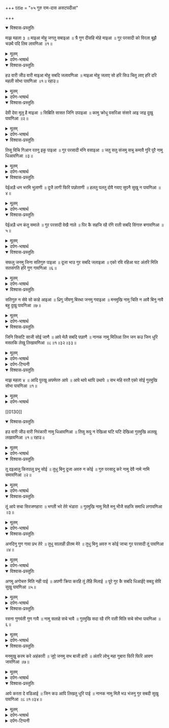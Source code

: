 +++
title = "०५ गुरु राम-दास असटपदीआ"

+++
<details open><summary>विश्वास-प्रस्तुतिः</summary>

माझ महला ३ ॥ माइआ मोहु जगतु सबाइआ ॥ त्रै गुण दीसहि मोहे माइआ ॥ गुर परसादी को विरला बूझै चउथै पदि लिव लावणिआ ॥१॥
</details>

<details><summary>मूलम्</summary>

माझ महला ३ ॥ माइआ मोहु जगतु सबाइआ ॥ त्रै गुण दीसहि मोहे माइआ ॥ गुर परसादी को विरला बूझै चउथै पदि लिव लावणिआ ॥१॥
</details>

<details><summary>दर्पण-भाषार्थ</summary>

पद्अर्थ: सबाइआ = सारा। त्रैगुण = त्रिगुणी जीव। दीसहि = दिखाई देते हैं। पदि = दर्जे में, अवस्था में। चउथे पदि = उस आत्मिक अवस्था में जो माया के तीन गुणों के प्रभाप से ऊपर है।1  
अर्थ: माया का मोह सारे जगत को व्याप रहा है। सारे ही जीव तीन गुणों के प्रभाव तहत हैं। माया के मोह में हैं। गुरु की कृपा से कोई विरला (एक-आध) मनुष्य (इस बात को) समझता है। वह इन तीन गुणों की मार से ऊपर की आत्मिक अवस्था में टिक के परमात्मा के चरणों में तवज्जो जोड़े रखता है।1।
</details>

<details open><summary>विश्वास-प्रस्तुतिः</summary>

हउ वारी जीउ वारी माइआ मोहु सबदि जलावणिआ ॥ माइआ मोहु जलाए सो हरि सिउ चितु लाए हरि दरि महली सोभा पावणिआ ॥१॥ रहाउ॥
</details>

<details><summary>मूलम्</summary>

हउ वारी जीउ वारी माइआ मोहु सबदि जलावणिआ ॥ माइआ मोहु जलाए सो हरि सिउ चितु लाए हरि दरि महली सोभा पावणिआ ॥१॥ रहाउ॥
</details>

<details><summary>दर्पण-भाषार्थ</summary>

पद्अर्थ: सबदि = गुरु के शब्द द्वारा। दरि = दर से। महली = महल में।1। रहाउ।  
अर्थ: मैं उन मनुष्यों पे से सदा सदके व कुर्बान जाता हूँ, जो गुरु शब्द में जुड़ के (अपने अंदर से) माया का मोह जला देते हैं। जो मनुष्य माया का मोह जला लेता है, वह परमात्मा (के चरणों से) अपना चिक्त जोड़ लेता है। वह परमात्मा के दर पे परमात्मा की हजूरी में आदर पाता है।1। रहाउ।
</details>

<details open><summary>विश्वास-प्रस्तुतिः</summary>

देवी देवा मूलु है माइआ ॥ सिम्रिति सासत जिंनि उपाइआ ॥ कामु क्रोधु पसरिआ संसारे आइ जाइ दुखु पावणिआ ॥२॥
</details>

<details><summary>मूलम्</summary>

देवी देवा मूलु है माइआ ॥ सिम्रिति सासत जिंनि उपाइआ ॥ कामु क्रोधु पसरिआ संसारे आइ जाइ दुखु पावणिआ ॥२॥
</details>

<details><summary>दर्पण-भाषार्थ</summary>

पद्अर्थ: देवी देवा मूलु = देवी-देवताओं के रचे जाने का आरम्भ। माइआ = माया, सुखों की लालसा व दुखों का डर। जिंनि = जिनि, जिस (माया) ने। कामु = (सुखों की) कामना। क्रोधु = (दुखों के विरुद्ध) गुस्सा। संसारे = संसार में। आइ = आ के, पैदा हो के। आइ जाइ = जनम मरन के चक्र में।2।  
अर्थ: ये माया ही (भाव, सुखों की कामना और दुखों से डर) देवी-देवताओं के रचे जाने का (मूल) कारण है। इस माया ने ही सृम्रितियां व शास्त्र पैदा कर दिए (भाव, सुखों की प्राप्ति व दुखों की निर्विति की खातिर सृम्रितियों व शास्त्रों के द्वारा कर्मकांड रचे गए)। सारे संसार में सुखों की लालसा व दुखों से डर की मानसिकता पसरी हुई है, जिसके कारण जनम मरन के चक्र में पड़ कर दुख पा रहे हैं।2।
</details>

<details open><summary>विश्वास-प्रस्तुतिः</summary>

तिसु विचि गिआन रतनु इकु पाइआ ॥ गुर परसादी मंनि वसाइआ ॥ जतु सतु संजमु सचु कमावै गुरि पूरै नामु धिआवणिआ ॥३॥
</details>

<details><summary>मूलम्</summary>

तिसु विचि गिआन रतनु इकु पाइआ ॥ गुर परसादी मंनि वसाइआ ॥ जतु सतु संजमु सचु कमावै गुरि पूरै नामु धिआवणिआ ॥३॥
</details>

<details><summary>दर्पण-भाषार्थ</summary>

पद्अर्थ: तिस विचि = इस संसार में। मंनि = मनि, मन में। गुरि = गुरु के द्वारा।3।  
अर्थ: इस जगत में (ही) एक रतन (भी है, वह है) परमात्मा के साथ गहरी सांझ का रत्न। (जिस मनुष्य ने वह रत्न) ढूँढ लिया है, जिसने ये रत्न गुरु की कृपा से अपने मन में बसा लिया है (पिरो लिया है), वह मनुष्य पूरे गुरु के द्वारा परमात्मा का नाम स्मरण करता है, वह मनुष्य मानो, सदा टिके रहने वाला जत कमा रहा है, सत कमा रहा है और संजम कमा रहा है।3।
</details>

<details open><summary>विश्वास-प्रस्तुतिः</summary>

पेईअड़ै धन भरमि भुलाणी ॥ दूजै लागी फिरि पछोताणी ॥ हलतु पलतु दोवै गवाए सुपनै सुखु न पावणिआ ॥४॥
</details>

<details><summary>मूलम्</summary>

पेईअड़ै धन भरमि भुलाणी ॥ दूजै लागी फिरि पछोताणी ॥ हलतु पलतु दोवै गवाए सुपनै सुखु न पावणिआ ॥४॥
</details>

<details><summary>दर्पण-भाषार्थ</summary>

पद्अर्थ: धन = जीव-स्त्री। पेईअड़ै = पेके घर में, इस लोक में। भरमि = भटकना में। भुलाणी = गलत रास्ते पर पड़ गई। दूजै = (प्रभु के बिना) और में। पछोताणी = पछतानी। हलतु = यह लोक। पलतु = परलोक।4।  
अर्थ: जो जीव-स्त्री इस लोक में माया की भटकना में पड़ के गलत रास्ते पर पड़ी रहती है, वह सदा माया के मोह में मगन रहती है और आखिर में पछताती है। वह जीव-स्त्री यह लोक और परलोक दोनों गवा लेती है। उसे स्वप्न में भी आत्मिक आनंद नसीब नहीं होता।4।
</details>

<details open><summary>विश्वास-प्रस्तुतिः</summary>

पेईअड़ै धन कंतु समाले ॥ गुर परसादी वेखै नाले ॥ पिर कै सहजि रहै रंगि राती सबदि सिंगारु बणावणिआ ॥५॥
</details>

<details><summary>मूलम्</summary>

पेईअड़ै धन कंतु समाले ॥ गुर परसादी वेखै नाले ॥ पिर कै सहजि रहै रंगि राती सबदि सिंगारु बणावणिआ ॥५॥
</details>

<details><summary>दर्पण-भाषार्थ</summary>

पद्अर्थ: समाले = (हृदय में) सम्भालती है। सहजि = आत्मिक अडोलता मे। पिर कै रंगि = प्रभु पति के प्रेम रंग में। सबदि = शब्द से।5।  
अर्थ: जो जीव-स्त्री इस लोक में पति प्रभु को (अपने हृदय में) संभाल रखती है, गुरु की कृपा से उसको अपने अंग-संग बसता देखती है। वह आत्मिक अडोलता में टिकी रहती है। वह प्रभु पति के प्रेम रंग में रंगी रहती है, वह गुरु के शब्द के द्वारा (प्रभु पति के प्रेम को अपने आत्मिक जीवन का) श्रृंगार बनाती है।5।
</details>

<details open><summary>विश्वास-प्रस्तुतिः</summary>

सफलु जनमु जिना सतिगुरु पाइआ ॥ दूजा भाउ गुर सबदि जलाइआ ॥ एको रवि रहिआ घट अंतरि मिलि सतसंगति हरि गुण गावणिआ ॥६॥
</details>

<details><summary>मूलम्</summary>

सफलु जनमु जिना सतिगुरु पाइआ ॥ दूजा भाउ गुर सबदि जलाइआ ॥ एको रवि रहिआ घट अंतरि मिलि सतसंगति हरि गुण गावणिआ ॥६॥
</details>

<details><summary>दर्पण-भाषार्थ</summary>

पद्अर्थ: दूजा भाउ = (प्रभु के बिना) और प्यार, माया का मोह।6।  
अर्थ: (जिस भाग्यशाली मनुष्यों) को सतिगुरु मिल गया, उनका मानव जनम कामयाब हो जाता है। गुरु के शब्द में जुड़ के वह (अपने अंदर से) माया का प्यार जला लेते हैं। उनके हृदय में एक परमात्मा की (याद ही) हर समय मौजूद रहती है। साधु-संगत में मिल के वे परमात्मा के गुण गाते हैं।6।
</details>

<details open><summary>विश्वास-प्रस्तुतिः</summary>

सतिगुरु न सेवे सो काहे आइआ ॥ ध्रिगु जीवणु बिरथा जनमु गवाइआ ॥ मनमुखि नामु चिति न आवै बिनु नावै बहु दुखु पावणिआ ॥७॥
</details>

<details><summary>मूलम्</summary>

सतिगुरु न सेवे सो काहे आइआ ॥ ध्रिगु जीवणु बिरथा जनमु गवाइआ ॥ मनमुखि नामु चिति न आवै बिनु नावै बहु दुखु पावणिआ ॥७॥
</details>

<details><summary>दर्पण-भाषार्थ</summary>

पद्अर्थ: काहे आया = व्यर्थ जन्मा। ध्रिग = धृग, तिरस्कार योग्य। चिति = चिक्त में।7।  
अर्थ: जो मनुष्य गुरु का आसरा-परना नहीं लेता, वह दुनिया में जैसे आया जैसे ना आया। उसका सारा जीवन ही तिरस्कार-योग्य हो जाता है। वह अपना मानव जनम व्यर्थ गवा जाता है। अपने मन के पीछे चलने वाले मनुष्य के चिक्त में (कभी) परमात्मा का नाम नहीं बसता। नाम से टूट के वह बहुत दुख सहता है।7।
</details>

<details open><summary>विश्वास-प्रस्तुतिः</summary>

जिनि सिसटि साजी सोई जाणै ॥ आपे मेलै सबदि पछाणै ॥ नानक नामु मिलिआ तिन जन कउ जिन धुरि मसतकि लेखु लिखावणिआ ॥८॥१॥३२॥३३॥
</details>

<details><summary>मूलम्</summary>

जिनि सिसटि साजी सोई जाणै ॥ आपे मेलै सबदि पछाणै ॥ नानक नामु मिलिआ तिन जन कउ जिन धुरि मसतकि लेखु लिखावणिआ ॥८॥१॥३२॥३३॥
</details>

<details><summary>दर्पण-भाषार्थ</summary>

पद्अर्थ: जिन = जिस (कर्तार) ने। सिसटि = सृष्टि, दुनिया। पछाणै = पहचान के। धुरि = धुर से, प्रभु की हजूरी से। मसतकि = माथे पर।8।  
अर्थ: (पर, जीवों के भी क्या वश?) जिस परमात्मा ने यह जगत रचा है, वही (माया के प्रभाव के इस खेल को) जानता है। वह खुद ही (जीवों की जरूरतें) पहचान के गुरु के शब्द द्वारा उन्हें (अपने चरणों में) मिलाता है। हे नानक! उन लोगों को परमात्मा का नाम प्राप्त होता है जिनके माथे पे धुर से ही प्रभु के हुक्म अनुसार (नाम की प्राप्ति का) लेख लिखा जाता है।8।1।32।33।
</details>

<details><summary>दर्पण-टिप्पनी</summary>

नोट: अंक १ गुरु नानक देव जी की अष्टपदी को बताता है। गुरु अमरदास जी की 32 हैं। कुल जोड़ 33 है।
</details>

<details open><summary>विश्वास-प्रस्तुतिः</summary>

माझ महला ४ ॥ आदि पुरखु अपर्मपरु आपे ॥ आपे थापे थापि उथापे ॥ सभ महि वरतै एको सोई गुरमुखि सोभा पावणिआ ॥१॥
</details>

<details><summary>मूलम्</summary>

माझ महला ४ ॥ आदि पुरखु अपर्मपरु आपे ॥ आपे थापे थापि उथापे ॥ सभ महि वरतै एको सोई गुरमुखि सोभा पावणिआ ॥१॥
</details>

<details><summary>दर्पण-भाषार्थ</summary>

पद्अर्थ: आदि = सब की शुरुआत। पुरखु = सर्व व्यापक। अपरंपरु = जिसका परला छोर नही मिल सकता। थापि = पैदा करके। उथापे = नाश करता है।1।  
अर्थ: जो परमात्मा (सब का) आरम्भ है। जो सर्व व्यापक है। जिस (की हस्ती) का परला छोर नहीं ढूँढा जा सकता। (अपने जैसा) स्वयं ही है। वह स्वयं ही (जगत को) रचता है, रच के खुद ही इसका नाश करता है। वह परमात्मा सब जीवों में स्वयं ही स्वयं मौजूद है (फिर भी वही मनुष्य उसके दर पे) शोभा पाता है जो गुरु के सन्मुख रहता है।1।
</details>

[[0130]]
<details open><summary>विश्वास-प्रस्तुतिः</summary>

हउ वारी जीउ वारी निरंकारी नामु धिआवणिआ ॥ तिसु रूपु न रेखिआ घटि घटि देखिआ गुरमुखि अलखु लखावणिआ ॥१॥ रहाउ॥
</details>

<details><summary>मूलम्</summary>

हउ वारी जीउ वारी निरंकारी नामु धिआवणिआ ॥ तिसु रूपु न रेखिआ घटि घटि देखिआ गुरमुखि अलखु लखावणिआ ॥१॥ रहाउ॥
</details>

<details><summary>दर्पण-भाषार्थ</summary>

पद्अर्थ: निरंकारी नामु = आकार रहित प्रभु का नाम। रेखिआ = चिन्ह चक्र। घटि घटि = हरेक घट में। अलखु = अदृष्ट।1। रहाउ।  
अर्थ: मैं उन लोगों से सदा सदके कुर्बान हूँ, जो निराकार परमात्मा का नाम स्मरण करते हैं। उस परमात्मा का कोई खास रूप नहीं, कोई खास चक्र चिन्ह नहीं बयान किया जा सकता। (वैसे) वह हरेक शरीर में बसता दिखाई देता है। उस अदृष्ट प्रभु को गुरु की शरण पड़ के ही समझा जा सकता है।1। रहाउ।
</details>

<details open><summary>विश्वास-प्रस्तुतिः</summary>

तू दइआलु किरपालु प्रभु सोई ॥ तुधु बिनु दूजा अवरु न कोई ॥ गुरु परसादु करे नामु देवै नामे नामि समावणिआ ॥२॥
</details>

<details><summary>मूलम्</summary>

तू दइआलु किरपालु प्रभु सोई ॥ तुधु बिनु दूजा अवरु न कोई ॥ गुरु परसादु करे नामु देवै नामे नामि समावणिआ ॥२॥
</details>

<details><summary>दर्पण-भाषार्थ</summary>

पद्अर्थ: प्रभू = मालिक। परसादु = कृपा। नामे नामि = नाम में ही नाम में ही।2।  
अर्थ: (हे प्रभु!) तू दया का घर है, कृपा का श्रोत है। तू ही सब जीवों का मालिक है। तेरे बगैर तेरे बिना और कोई जीव नहीं है। (जिस मनुष्य पे) गुरु कृपा करता है उसे तेरा नाम बख्शता है। वह मनुष्य तेरे नाम में ही मस्त रहता है।2।
</details>

<details open><summary>विश्वास-प्रस्तुतिः</summary>

तूं आपे सचा सिरजणहारा ॥ भगती भरे तेरे भंडारा ॥ गुरमुखि नामु मिलै मनु भीजै सहजि समाधि लगावणिआ ॥३॥
</details>

<details><summary>मूलम्</summary>

तूं आपे सचा सिरजणहारा ॥ भगती भरे तेरे भंडारा ॥ गुरमुखि नामु मिलै मनु भीजै सहजि समाधि लगावणिआ ॥३॥
</details>

<details><summary>दर्पण-भाषार्थ</summary>

पद्अर्थ: सचा = सदा स्थिर। गुरमुखि = गुरु की शरण पड़ने से। भीजै = तरो तर हो जाता है। सहजि = आत्मिक अडोलता में।3।  
अर्थ: (हे प्रभु!) तू स्वयं ही सदा कायम रहने वाला है, तू खुद ही सब को पैदा करने वाला है (तेरे पास) तेरी भक्ति के खजाने भरे पड़े हैं। जो मनुष्य गुरु की शरण पड़ता है, उसे (गुरु की ओर से) तेरा नाम मिल जाता है। उसका मन (तेरे नाम की याद में) रसा रहता है। वह मनुष्य आत्मिक अडोलता में समाधि लगाए रखता है (टिका रहता है)।3।
</details>

<details open><summary>विश्वास-प्रस्तुतिः</summary>

अनदिनु गुण गावा प्रभ तेरे ॥ तुधु सालाही प्रीतम मेरे ॥ तुधु बिनु अवरु न कोई जाचा गुर परसादी तूं पावणिआ ॥४॥
</details>

<details><summary>मूलम्</summary>

अनदिनु गुण गावा प्रभ तेरे ॥ तुधु सालाही प्रीतम मेरे ॥ तुधु बिनु अवरु न कोई जाचा गुर परसादी तूं पावणिआ ॥४॥
</details>

<details><summary>दर्पण-भाषार्थ</summary>

पद्अर्थ: अनदिनु = हर रोज। गावा = मैं गाऊँ। प्रीतम = हे प्रीतम। जाचा = मैं मांगता हूँ। तूं = तूझे।4।  
अर्थ: हे प्रभु! हे मेरे प्रीतम! (मेरे पर मेहर कर) मैं हर रोज (हर वक्त) तेरे गुण गाता रहूँ। मैं तेरी ही महिमा करता रहूँ। तेरे बिना मैं किसी और से कुछ ना मांगू। (हे मेरे प्रीतम!) गुरु की कृपा से ही तूझे मिला जा सकता है।4।
</details>

<details open><summary>विश्वास-प्रस्तुतिः</summary>

अगमु अगोचरु मिति नही पाई ॥ अपणी क्रिपा करहि तूं लैहि मिलाई ॥ पूरे गुर कै सबदि धिआईऐ सबदु सेवि सुखु पावणिआ ॥५॥
</details>

<details><summary>मूलम्</summary>

अगमु अगोचरु मिति नही पाई ॥ अपणी क्रिपा करहि तूं लैहि मिलाई ॥ पूरे गुर कै सबदि धिआईऐ सबदु सेवि सुखु पावणिआ ॥५॥
</details>

<details><summary>दर्पण-भाषार्थ</summary>

पद्अर्थ: अगमु = अगम्य, अगम्य (पहुँच से परे)। अगोचर = जिस तक ज्ञानेंद्रियों की पहुँच नहीं। मिति = माप, अंदाजा। सेवि = सेव के।5।  
अर्थ: (हे प्रभु!) तू अगम्य (पहुँच से परे) है। मनुष्य की ज्ञानेंद्रियां की तेरे तक पहुँच नहीं हो सकती। तू कितना बड़ा है, ये बात कोई जीव नही बता सकता। जिस मनुष्य पे (हे प्रभु!) तू मेहर करता है, उसे तू अपने (चरणों) में मिला लेता है। (हे भाई!) उस प्रभु को पूरे गुरु के शब्द के द्वारा ही स्मरण किया जा सकता है। मनुष्य सतिगुरु के शब्द को हृदय में धार के आत्मिक आनंद ले सकता है।5।
</details>

<details open><summary>विश्वास-प्रस्तुतिः</summary>

रसना गुणवंती गुण गावै ॥ नामु सलाहे सचे भावै ॥ गुरमुखि सदा रहै रंगि राती मिलि सचे सोभा पावणिआ ॥६॥
</details>

<details><summary>मूलम्</summary>

रसना गुणवंती गुण गावै ॥ नामु सलाहे सचे भावै ॥ गुरमुखि सदा रहै रंगि राती मिलि सचे सोभा पावणिआ ॥६॥
</details>

<details><summary>दर्पण-भाषार्थ</summary>

पद्अर्थ: रसना = जीभ। सलाहे = सालाहता है। रंगि = प्रेम रंग में।6।  
अर्थ: वह जीभ भाग्यशाली है जो परमात्मा के गुण गाती है। वह मनुष्य सदा स्थिर परमात्मा को प्यारा लगता है, जो परमात्मा के नाम को सलाहते हैं। गुरु के सन्मुख रहने वाले मनुष्य की जीभ सदा प्रभु के नाम रंग में रंगी रहती है। गुरु के सन्मुख रहने वाला मनुष्य सदा स्थिर प्रभु (के चरणों) में मिल के (लोक परलोक में) शोभा कमाता है।6।
</details>

<details open><summary>विश्वास-प्रस्तुतिः</summary>

मनमुखु करम करे अहंकारी ॥ जूऐ जनमु सभ बाजी हारी ॥ अंतरि लोभु महा गुबारा फिरि फिरि आवण जावणिआ ॥७॥
</details>

<details><summary>मूलम्</summary>

मनमुखु करम करे अहंकारी ॥ जूऐ जनमु सभ बाजी हारी ॥ अंतरि लोभु महा गुबारा फिरि फिरि आवण जावणिआ ॥७॥
</details>

<details><summary>दर्पण-भाषार्थ</summary>

पद्अर्थ: मनमुखु = अपने मन के पीछे चलने वाला मनुष्य। जूऐ = जूए में। गुबारा = अंधेरा।7।  
अर्थ: अपने मन के पीछे चलने वाला मनुष्य (चाहे अपने द्वारा निर्धारित धार्मिक) कर्म करता है। पर, अहंकार में ग्रस्त रहता है (कि मैं धर्मी हूँ), वह मनुष्य (जैसे) जूए में अपना जीवन हार देता है। वह मनुष्य जीवन की बाजी हार जाता है। उसके अंदर माया का लोभ (प्रबल रहता) है। उसके अंदर माया के मोह का घोर अंधकार बना रहता है। वह बारंबर जनम मरण के चक्र में पड़ा रहता है।7।
</details>

<details open><summary>विश्वास-प्रस्तुतिः</summary>

आपे करता दे वडिआई ॥ जिन कउ आपि लिखतु धुरि पाई ॥ नानक नामु मिलै भउ भंजनु गुर सबदी सुखु पावणिआ ॥८॥१॥३४॥
</details>

<details><summary>मूलम्</summary>

आपे करता दे वडिआई ॥ जिन कउ आपि लिखतु धुरि पाई ॥ नानक नामु मिलै भउ भंजनु गुर सबदी सुखु पावणिआ ॥८॥१॥३४॥
</details>

<details><summary>दर्पण-भाषार्थ</summary>

पद्अर्थ: दे = देता है। कउ = को। धुरि = धुर से। भउ भंजनु = भय का नाश करने वाला।8।  
अर्थ: (पर जीवों के भी क्या वश?) जिस मनुष्यों के भाग्यों में परमात्मा ने खुद ही अपनी दरगाह से ही नाम जपने की दाति का लेख लिख दिया है, उन्हें वह कर्तार स्वयं ही (नाम स्मरण की) बड़ाई बख्शता है। हे नानक! उन (भाग्यशालियों) को (दुनिया के सारे) डर दूर करने वाला प्रभु का नाम मिल जाता है। गुरु के शब्द में जुड़ के वह आत्मि्क आनंद लेते हैं।8।1।34।
</details>

<details><summary>दर्पण-टिप्पनी</summary>

नोट: अंक १ बताता है कि से अष्टपदी महले ४ की है। कुल जोड़ 34।
</details>
